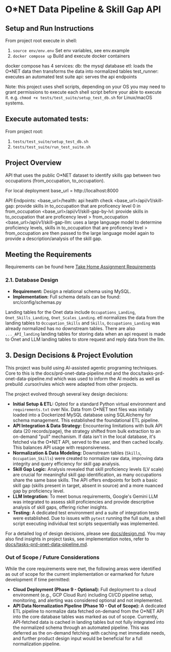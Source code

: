 # O*NET Data Pipeline & Skill Gap API

## Setup and Run Instructions

From project root execute in shell: 
  1. `source env/env.env` Set env variables, see env.example
  2. `docker compose up`  Build and execute docker containers

docker compose has 4 services:
db: the mysql database
etl: loads the O*NET data then transforms the data into normalized tables
test_runner: executes an automated test suite
api: serves the api endpoints

Note: this project uses shell scripts, depending on your OS you may need to grant permissions to execute each shell script before your able to execute it. e.g. `chmod +x tests/test_suite/setup_test_db.sh` for Linux/macOS systems.

## Execute automated tests:

From project root: 
1. `tests/test_suite/setup_test_db.sh`
2. `tests/test_suite/run_test_suite.sh`

## Project Overview

API that uses the public O*NET dataset to identify skills gap between two occupations (from_occupation, to_occupation).

For local deployment base_url = http://localhost:8000

API Endpoints:
<base_url>/health: api health check
<base_url>/api/v1/skill-gap: provide skills in to_occupation that are proficency level 0 in from_occupation 
<base_url>/api/v1/skill-gap-by-lvl: provide skills in to_occupation that are proficency level > from_occupation
<base_url>/api/v1/skill-gap-llm: uses a large language model to determine proficiency levels, skills in to_occupation that are proficency level > from_occupation are then passed to the large language model again to provide a description/analysis of the skill gap.

## Meeting the Requirements
Requirements can be found here [Take Home Assignment Requirements](docs/requirements.md)

### 2.1. Database Design
*   **Requirement:** Design a relational schema using MySQL.
*   **Implementation:** Full schema details can be found: src/config/schemas.py

Landing tables for the Onet data include `Occupations_Landing`, `Onet_Skills_Landing`, `Onet_Scales_Landing`. etl normalizes the data from the landing tables to `Occupation_Skills` and `Skills`, `Occupations_Landing` was already normalized has no downstream tables.
There are also `..._API_landing` landing tables for storing data when an api request is made to Onet and LLM landing tables to store request and reply data from the llm.

## 3. Design Decisions & Project Evolution

This project was build using AI-assisted agentic programing techniques. Core to this is the docs/prd-onet-data-pipeline.md and the docs/tasks-prd-onet-data-pipeline.md which was used to inform the AI models as well as prebuild .cursor/rules which were adapted from other projects.

The project evolved through several key design decisions:
*   **Initial Setup & ETL:** Opted for a standard Python virtual environment and `requirements.txt` over Nix. Data from O*NET text files was initially loaded into a Dockerized MySQL database using SQLAlchemy for schema management. This established the foundational ETL pipeline.
*   **API Integration & Data Strategy:** Encountering limitations with bulk API data (20 records/page), the strategy shifted from bulk extraction to an on-demand "pull" mechanism. If data isn't in the local database, it's fetched via the O*NET API, served to the user, and then cached locally. This balances API usage with responsiveness.
*   **Normalization & Data Modeling:** Downstream tables (`Skills`, `Occupation_Skills`) were created to normalize raw data, improving data integrity and query efficiency for skill gap analysis.
*   **Skill Gap Logic:** Analysis revealed that skill proficiency levels (LV scale) are crucial for meaningful skill gap identification, as many occupations share the same base skills. The API offers endpoints for both a basic skill gap (skills present in target, absent in source) and a more nuanced gap by proficiency level.
*   **LLM Integration:** To meet bonus requirements, Google's Gemini LLM was integrated to assess skill proficiencies and provide descriptive analysis of skill gaps, offering richer insights.
*   **Testing:** A dedicated test environment and a suite of integration tests were established. Due to issues with `pytest` running the full suite, a shell script executing individual test scripts sequentially was implemented.

For a detailed log of design decisions, please see [docs/design.md](docs/design.md).
You may also find insights in project tasks, see implementation notes, refer to [docs/tasks-prd-onet-data-pipeline.md](docs/tasks-prd-onet-data-pipeline.md).

### Out of Scope / Future Considerations

While the core requirements were met, the following areas were identified as out of scope for the current implementation or earmarked for future development if time permitted:

*   **Cloud Deployment (Phase 9 - Optional):** Full deployment to a cloud environment (e.g., GCP Cloud Run) including CI/CD pipeline setup, monitoring, and alerting was considered optional and not implemented.
*   **API Data Normalization Pipeline (Phase 10 - Out of Scope):** A dedicated ETL pipeline to normalize data fetched on-demand from the O*NET API into the core database tables was marked as out of scope. Currently, API-fetched data is cached in landing tables but not fully integrated into the normalized schema through an automated pipeline. This was deferred as the on-demand fetching with caching met immediate needs, and further product design input would be beneficial for a full normalization pipeline.

